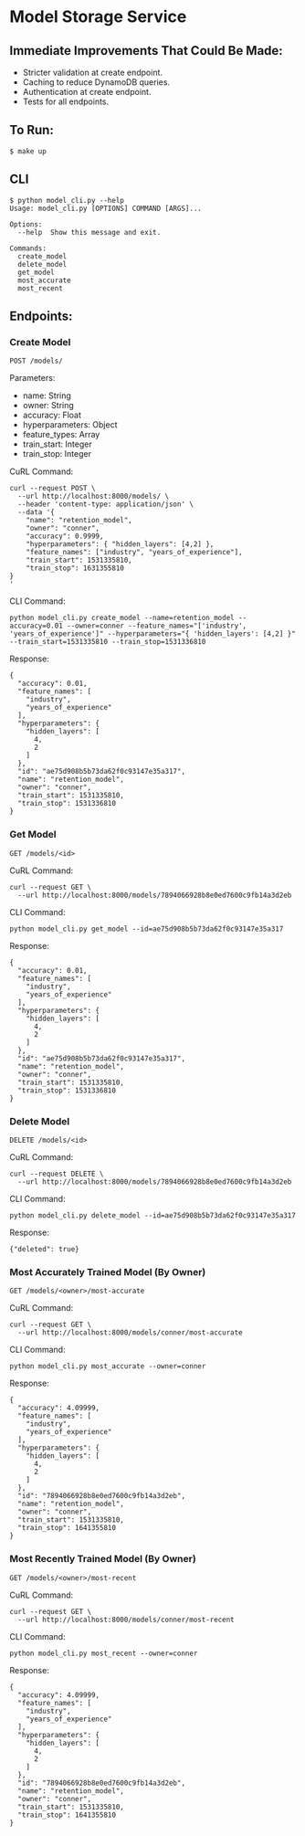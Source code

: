 # Model Storage Service

## Immediate Improvements That Could Be Made:
- Stricter validation at create endpoint.
- Caching to reduce DynamoDB queries. 
- Authentication at create endpoint. 
- Tests for all endpoints. 

## To Run: 
```
$ make up 
```


## CLI
```
$ python model_cli.py --help
Usage: model_cli.py [OPTIONS] COMMAND [ARGS]...

Options:
  --help  Show this message and exit.

Commands:
  create_model
  delete_model
  get_model
  most_accurate
  most_recent

```

## Endpoints: 

### Create Model
```
POST /models/
```

Parameters: 
- name: String
- owner: String
- accuracy: Float
- hyperparameters: Object
- feature_types: Array
- train_start: Integer
- train_stop: Integer

CuRL Command: 
```
curl --request POST \
  --url http://localhost:8000/models/ \
  --header 'content-type: application/json' \
  --data '{
	"name": "retention_model",
	"owner": "conner",
	"accuracy": 0.9999,
	"hyperparameters": { "hidden_layers": [4,2] },
	"feature_names": ["industry", "years_of_experience"],
	"train_start": 1531335810,
	"train_stop": 1631355810
}
'
```

CLI Command: 
```
python model_cli.py create_model --name=retention_model --accuracy=0.01 --owner=conner --feature_names="['industry', 'years_of_experience']" --hyperparameters="{ 'hidden_layers': [4,2] }" --train_start=1531335810 --train_stop=1531336810

```

Response: 
```
{
  "accuracy": 0.01,
  "feature_names": [
    "industry",
    "years_of_experience"
  ],
  "hyperparameters": {
    "hidden_layers": [
      4,
      2
    ]
  },
  "id": "ae75d908b5b73da62f0c93147e35a317",
  "name": "retention_model",
  "owner": "conner",
  "train_start": 1531335810,
  "train_stop": 1531336810
}
```

### Get Model 
```
GET /models/<id>
```

CuRL Command: 
```
curl --request GET \
  --url http://localhost:8000/models/7894066928b8e0ed7600c9fb14a3d2eb
```

CLI Command: 
```
python model_cli.py get_model --id=ae75d908b5b73da62f0c93147e35a317
```

Response: 
```
{
  "accuracy": 0.01,
  "feature_names": [
    "industry",
    "years_of_experience"
  ],
  "hyperparameters": {
    "hidden_layers": [
      4,
      2
    ]
  },
  "id": "ae75d908b5b73da62f0c93147e35a317",
  "name": "retention_model",
  "owner": "conner",
  "train_start": 1531335810,
  "train_stop": 1531336810
}
```

### Delete Model
```
DELETE /models/<id>
```

CuRL Command: 
```
curl --request DELETE \
  --url http://localhost:8000/models/7894066928b8e0ed7600c9fb14a3d2eb
```

CLI Command: 
```
python model_cli.py delete_model --id=ae75d908b5b73da62f0c93147e35a317
```

Response: 
```
{"deleted": true}
```

### Most Accurately Trained Model (By Owner)
```
GET /models/<owner>/most-accurate
```

CuRL Command: 
```
curl --request GET \
  --url http://localhost:8000/models/conner/most-accurate
```

CLI Command: 
```
python model_cli.py most_accurate --owner=conner
```

Response: 
```
{
  "accuracy": 4.09999,
  "feature_names": [
    "industry",
    "years_of_experience"
  ],
  "hyperparameters": {
    "hidden_layers": [
      4,
      2
    ]
  },
  "id": "7894066928b8e0ed7600c9fb14a3d2eb",
  "name": "retention_model",
  "owner": "conner",
  "train_start": 1531335810,
  "train_stop": 1641355810
}
```

### Most Recently Trained Model (By Owner)
```
GET /models/<owner>/most-recent
```

CuRL Command: 
```
curl --request GET \
  --url http://localhost:8000/models/conner/most-recent
```

CLI Command: 
```
python model_cli.py most_recent --owner=conner
```

Response: 
```
{
  "accuracy": 4.09999,
  "feature_names": [
    "industry",
    "years_of_experience"
  ],
  "hyperparameters": {
    "hidden_layers": [
      4,
      2
    ]
  },
  "id": "7894066928b8e0ed7600c9fb14a3d2eb",
  "name": "retention_model",
  "owner": "conner",
  "train_start": 1531335810,
  "train_stop": 1641355810
}
```
